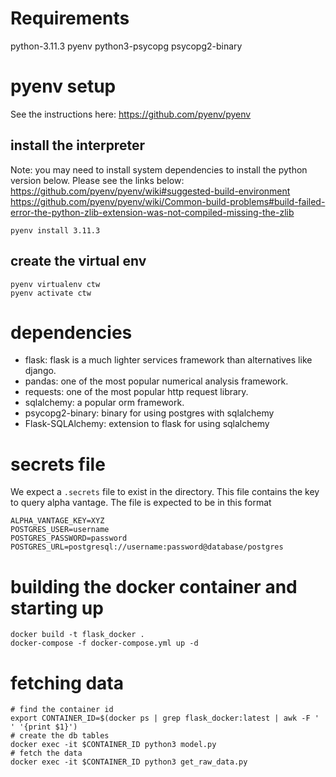 # Requirements
python-3.11.3
pyenv
python3-psycopg
psycopg2-binary

# pyenv setup
See the instructions here: 
https://github.com/pyenv/pyenv

## install the interpreter
Note: you may need to install system dependencies to install 
the python version below. Please see the links below:
https://github.com/pyenv/pyenv/wiki#suggested-build-environment
https://github.com/pyenv/pyenv/wiki/Common-build-problems#build-failed-error-the-python-zlib-extension-was-not-compiled-missing-the-zlib

```
pyenv install 3.11.3
```
## create the virtual env
```
pyenv virtualenv ctw
pyenv activate ctw
```

# dependencies
- flask: flask is a much lighter services framework than alternatives like django.
- pandas: one of the most popular numerical analysis framework.
- requests: one of the most popular http request library.
- sqlalchemy: a popular orm framework.
- psycopg2-binary: binary for using postgres with sqlalchemy
- Flask-SQLAlchemy: extension to flask for using sqlalchemy

# secrets file
We expect a `.secrets` file to exist in the directory. This file contains the key to query alpha vantage. 
The file is expected to be in this format
```
ALPHA_VANTAGE_KEY=XYZ
POSTGRES_USER=username
POSTGRES_PASSWORD=password
POSTGRES_URL=postgresql://username:password@database/postgres
```

# building the docker container and starting up
```commandline
docker build -t flask_docker .
docker-compose -f docker-compose.yml up -d
```
# fetching data
```commandline
# find the container id
export CONTAINER_ID=$(docker ps | grep flask_docker:latest | awk -F ' ' '{print $1}')
# create the db tables
docker exec -it $CONTAINER_ID python3 model.py
# fetch the data
docker exec -it $CONTAINER_ID python3 get_raw_data.py
```


